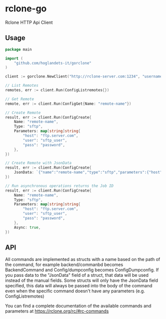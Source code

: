# rclone-go
Rclone HTTP Api Client

## Usage

```go
package main

import (
    "github.com/hoglandets-it/gorclone"
)

client := gorclone.NewClient("http://rclone-server.com:1234", "username", "password")

// List Remotes
remotes, err := client.Run(ConfigListremotes{})

// Get Remote
remote, err := client.Run(ConfigGet{Name: "remote-name"})

// Create Remote
result, err := client.Run(ConfigCreate{
    Name: "remote-name",
    Type: "sftp",
    Parameters: map[string]string{
        "host": "ftp.server.com",
        "user": "sftp_user",
        "pass": "password",
    },
})

// Create Remote with JsonData
result, err := client.Run(ConfigCreate{
    JsonData: `{"name":"remote-name","type":"sftp","parameters":{"host":"ftp.server.com","user":"sftp_user","pass":"password"}}`,
})

// Run asynchronous operations returns the Job ID
result, err := client.Run(ConfigCreate{
    Name: "remote-name",
    Type: "sftp",
    Parameters: map[string]string{
        "host": "ftp.server.com",
        "user": "sftp_user",
        "pass": "password",
    },
    Async: true,
})
```

## API
All commands are implemented as structs with a name based on the path of the command, for example backend/commanbd becomes BackendCommand and Config/dumpconfig becomes ConfigDumpconfig.
If you pass data to the "JsonData" field of a struct, that data will be used instead of the manual fields. Some structs will only have the JsonData field specified, this data will always be passed into the body of the command even when the specific command doesn't have any parameters (e.g. ConfigListremotes)

You can find a complete documentation of the available commands and parameters at https://rclone.org/rc/#rc-commands
